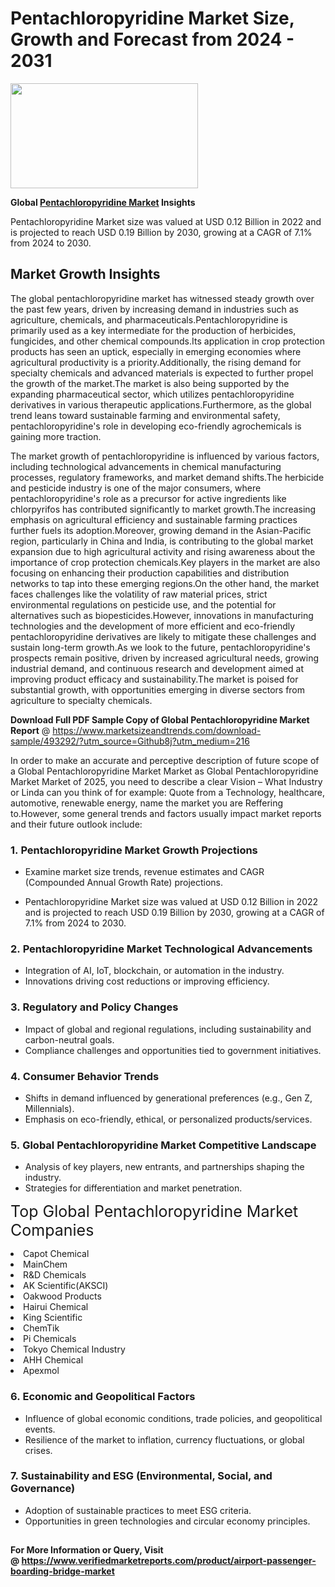 <H1>Pentachloropyridine Market Size, Growth and Forecast from 2024 - 2031</H1><img class="aligncenter size-medium wp-image-584254" src="https://thirdeyenews.in/wp-content/uploads/2024/09/Global-Market-Research-300x168.jpeg" alt="" width="300" height="168" /><p><strong>Global&nbsp;<a href="https://www.marketsizeandtrends.com/download-sample/493292/?utm_source=Github8j?utm_medium=216">Pentachloropyridine Market</a> Insights</strong></p><p>Pentachloropyridine Market size was valued at USD 0.12 Billion in 2022 and is projected to reach USD 0.19 Billion by 2030, growing at a CAGR of 7.1% from 2024 to 2030.</p><p><h2>Market Growth Insights</h2> <p>The global pentachloropyridine market has witnessed steady growth over the past few years, driven by increasing demand in industries such as agriculture, chemicals, and pharmaceuticals.Pentachloropyridine is primarily used as a key intermediate for the production of herbicides, fungicides, and other chemical compounds.Its application in crop protection products has seen an uptick, especially in emerging economies where agricultural productivity is a priority.Additionally, the rising demand for specialty chemicals and advanced materials is expected to further propel the growth of the market.The market is also being supported by the expanding pharmaceutical sector, which utilizes pentachloropyridine derivatives in various therapeutic applications.Furthermore, as the global trend leans toward sustainable farming and environmental safety, pentachloropyridine's role in developing eco-friendly agrochemicals is gaining more traction.</p> <p>The market growth of pentachloropyridine is influenced by various factors, including technological advancements in chemical manufacturing processes, regulatory frameworks, and market demand shifts.The herbicide and pesticide industry is one of the major consumers, where pentachloropyridine's role as a precursor for active ingredients like chlorpyrifos has contributed significantly to market growth.The increasing emphasis on agricultural efficiency and sustainable farming practices further fuels its adoption.Moreover, growing demand in the Asian-Pacific region, particularly in China and India, is contributing to the global market expansion due to high agricultural activity and rising awareness about the importance of crop protection chemicals.Key players in the market are also focusing on enhancing their production capabilities and distribution networks to tap into these emerging regions.On the other hand, the market faces challenges like the volatility of raw material prices, strict environmental regulations on pesticide use, and the potential for alternatives such as biopesticides.However, innovations in manufacturing technologies and the development of more efficient and eco-friendly pentachloropyridine derivatives are likely to mitigate these challenges and sustain long-term growth.As we look to the future, pentachloropyridine's prospects remain positive, driven by increased agricultural needs, growing industrial demand, and continuous research and development aimed at improving product efficacy and sustainability.The market is poised for substantial growth, with opportunities emerging in diverse sectors from agriculture to specialty chemicals.</p> <p><span class=""><strong>Download Full PDF Sample Copy of Global Pentachloropyridine Market Report</strong> @ <a href="https://www.marketsizeandtrends.com/download-sample/493292/?utm_source=Github8j?utm_medium=216" target="_blank">https://www.marketsizeandtrends.com/download-sample/493292/?utm_source=Github8j?utm_medium=216</a></span></p><p>In order to make an accurate and perceptive description of future scope of a Global&nbsp;Pentachloropyridine Market Market as Global&nbsp;Pentachloropyridine Market Market of 2025, you need to describe a clear Vision &ndash; What Industry or Linda can you think of for example: Quote from a Technology, healthcare, automotive, renewable energy, name the market you are Reffering to.However, some general trends and factors usually impact market reports and their future outlook include:</p><h3>1.&nbsp;<strong>Pentachloropyridine Market Growth Projections</strong></h3><ul><li>Examine market size trends, revenue estimates and CAGR (Compounded Annual Growth Rate) projections.</li><li><p>Pentachloropyridine Market size was valued at USD 0.12 Billion in 2022 and is projected to reach USD 0.19 Billion by 2030, growing at a CAGR of 7.1% from 2024 to 2030.</p></li></ul><h3>2.&nbsp;<strong>Pentachloropyridine Market Technological Advancements</strong></h3><ul><li>Integration of AI, IoT, blockchain, or automation in the industry.</li><li>Innovations driving cost reductions or improving efficiency.</li></ul><h3>3.&nbsp;<strong>Regulatory and Policy Changes</strong></h3><ul><li>Impact of global and regional regulations, including sustainability and carbon-neutral goals.</li><li>Compliance challenges and opportunities tied to government initiatives.</li></ul><h3>4.&nbsp;<strong>Consumer Behavior Trends</strong></h3><ul><li>Shifts in demand influenced by generational preferences (e.g., Gen Z, Millennials).</li><li>Emphasis on eco-friendly, ethical, or personalized products/services.</li></ul><h3>5.&nbsp;<strong>Global Pentachloropyridine Market Competitive Landscape</strong></h3><ul><li>Analysis of key players, new entrants, and partnerships shaping the industry.</li><li>Strategies for differentiation and market penetration.</li></ul><p data-pm-slice="1 1 []"><span style="color: inherit; font-family: inherit; font-size: 25px;">Top Global Pentachloropyridine Market Companies</span></p><div class="" data-test-id=""><p><li>Capot Chemical</li><li> MainChem</li><li> R&D Chemicals</li><li> AK Scientific(AKSCI)</li><li> Oakwood Products</li><li> Hairui Chemical</li><li> King Scientific</li><li> ChemTik</li><li> Pi Chemicals</li><li> Tokyo Chemical Industry</li><li> AHH Chemical</li><li> Apexmol</li></p></div><h3>6.&nbsp;<strong>Economic and Geopolitical Factors</strong></h3><ul><li>Influence of global economic conditions, trade policies, and geopolitical events.</li><li>Resilience of the market to inflation, currency fluctuations, or global crises.</li></ul><h3>7.&nbsp;<strong>Sustainability and ESG (Environmental, Social, and Governance)</strong></h3><ul><li>Adoption of sustainable practices to meet ESG criteria.</li><li>Opportunities in green technologies and circular economy principles.</li></ul><h2><strong style="font-size: 14px;">For More Information or Query, Visit @&nbsp;</strong><a style="background-color: #ffffff; font-size: 14px;" href="https://www.marketsizeandtrends.com/report/pentachloropyridine-market/" target="_blank">https://www.verifiedmarketreports.com/product/airport-passenger-boarding-bridge-market</a></h2>